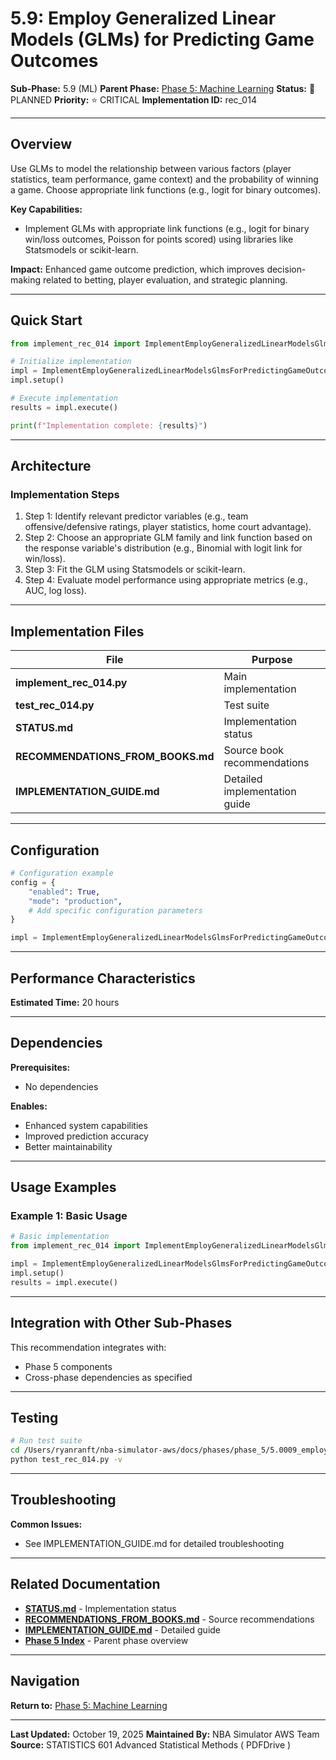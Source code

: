 # 5.9: Employ Generalized Linear Models (GLMs) for Predicting Game Outcomes

**Sub-Phase:** 5.9 (ML)
**Parent Phase:** [Phase 5: Machine Learning](../PHASE_5_INDEX.md)
**Status:** 🔵 PLANNED
**Priority:** ⭐ CRITICAL
**Implementation ID:** rec_014

---

## Overview

Use GLMs to model the relationship between various factors (player statistics, team performance, game context) and the probability of winning a game. Choose appropriate link functions (e.g., logit for binary outcomes).

**Key Capabilities:**
- Implement GLMs with appropriate link functions (e.g., logit for binary win/loss outcomes, Poisson for points scored) using libraries like Statsmodels or scikit-learn.

**Impact:**
Enhanced game outcome prediction, which improves decision-making related to betting, player evaluation, and strategic planning.

---

## Quick Start

```python
from implement_rec_014 import ImplementEmployGeneralizedLinearModelsGlmsForPredictingGameOutcomes

# Initialize implementation
impl = ImplementEmployGeneralizedLinearModelsGlmsForPredictingGameOutcomes()
impl.setup()

# Execute implementation
results = impl.execute()

print(f"Implementation complete: {results}")
```

---

## Architecture

### Implementation Steps

1. Step 1: Identify relevant predictor variables (e.g., team offensive/defensive ratings, player statistics, home court advantage).
2. Step 2: Choose an appropriate GLM family and link function based on the response variable's distribution (e.g., Binomial with logit link for win/loss).
3. Step 3: Fit the GLM using Statsmodels or scikit-learn.
4. Step 4: Evaluate model performance using appropriate metrics (e.g., AUC, log loss).

---

## Implementation Files

| File | Purpose |
|------|---------|
| **implement_rec_014.py** | Main implementation |
| **test_rec_014.py** | Test suite |
| **STATUS.md** | Implementation status |
| **RECOMMENDATIONS_FROM_BOOKS.md** | Source book recommendations |
| **IMPLEMENTATION_GUIDE.md** | Detailed implementation guide |

---

## Configuration

```python
# Configuration example
config = {
    "enabled": True,
    "mode": "production",
    # Add specific configuration parameters
}

impl = ImplementEmployGeneralizedLinearModelsGlmsForPredictingGameOutcomes(config=config)
```

---

## Performance Characteristics

**Estimated Time:** 20 hours

---

## Dependencies

**Prerequisites:**
- No dependencies

**Enables:**
- Enhanced system capabilities
- Improved prediction accuracy
- Better maintainability

---

## Usage Examples

### Example 1: Basic Usage

```python
# Basic implementation
from implement_rec_014 import ImplementEmployGeneralizedLinearModelsGlmsForPredictingGameOutcomes

impl = ImplementEmployGeneralizedLinearModelsGlmsForPredictingGameOutcomes()
impl.setup()
results = impl.execute()
```

---

## Integration with Other Sub-Phases

This recommendation integrates with:
- Phase 5 components
- Cross-phase dependencies as specified

---

## Testing

```bash
# Run test suite
cd /Users/ryanranft/nba-simulator-aws/docs/phases/phase_5/5.0009_employ_generalized_linear_models_glms_for_predicting_game_ou
python test_rec_014.py -v
```

---

## Troubleshooting

**Common Issues:**
- See IMPLEMENTATION_GUIDE.md for detailed troubleshooting

---

## Related Documentation

- **[STATUS.md](STATUS.md)** - Implementation status
- **[RECOMMENDATIONS_FROM_BOOKS.md](RECOMMENDATIONS_FROM_BOOKS.md)** - Source recommendations
- **[IMPLEMENTATION_GUIDE.md](IMPLEMENTATION_GUIDE.md)** - Detailed guide
- **[Phase 5 Index](../PHASE_5_INDEX.md)** - Parent phase overview

---

## Navigation

**Return to:** [Phase 5: Machine Learning](../PHASE_5_INDEX.md)

---

**Last Updated:** October 19, 2025
**Maintained By:** NBA Simulator AWS Team
**Source:** STATISTICS 601 Advanced Statistical Methods ( PDFDrive )
